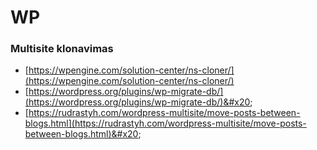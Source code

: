 # WP

### Multisite klonavimas

* [https://wpengine.com/solution-center/ns-cloner/](https://wpengine.com/solution-center/ns-cloner/)
* [https://wordpress.org/plugins/wp-migrate-db/](https://wordpress.org/plugins/wp-migrate-db/)&#x20;
* [https://rudrastyh.com/wordpress-multisite/move-posts-between-blogs.html](https://rudrastyh.com/wordpress-multisite/move-posts-between-blogs.html)&#x20;
